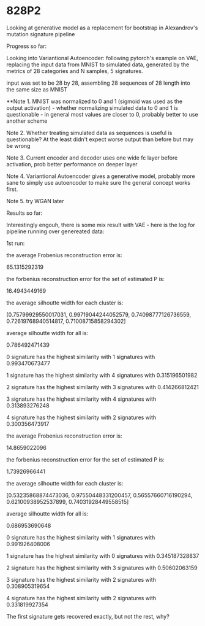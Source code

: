 # 828P2
Looking at generative model as a replacement for bootstrap in Alexandrov's mutation signature pipeline


Progress so far:

Looking into Variantional Autoencoder: 
following pytorch's example on VAE, replacing the input data from MNIST to simulated data, generated by the metrics of 28 categories and N samples, 5 signatures. 

input was set to be 28 by 28, assembling 28 sequences of 28 length into the same size as MNIST 

**Note 1. MNIST was normalized to 0 and 1 (sigmoid was used as the output activation) - whether normalizing simulated data to 0 and 1 is questionable - in general most values are closer to 0, probably better to use another scheme

Note 2. Whether treating simulated data as sequences is useful is questionable? At the least didn't expect worse output than before but may be wrong

Note 3. Current encoder and decoder uses one wide fc layer before activation, prob better performance on deeper layer

Note 4. Variantional Autoencoder gives a generative model, probably more sane to simply use autoencoder to make sure the general concept works first.

Note 5. try WGAN later

Results so far:

Interestingly engouh, there is some mix result with VAE - here is the log for pipeline running over genereated data:

1st run:

the average Frobenius reconstruction error is: 

65.1315292319

the forbenius reconstruction error for the set of estimated P is: 

16.4943449169

the average silhoutte width for each cluster is:

[0.75799929550017031, 0.99719044244052579, 0.74098777126736559, 0.72619768940514817, 0.71008715858294302]

average silhoutte width for all is: 

0.786492471439

0 signature has the highest similarity with 1 signatures with 0.993470673477

1 signature has the highest similarity with 4 signatures with 0.315196501982

2 signature has the highest similarity with 3 signatures with 0.414266812421

3 signature has the highest similarity with 4 signatures with 0.313893276248

4 signature has the highest similarity with 2 signatures with 0.300356473917



the average Frobenius reconstruction error is: 

14.8659022096

the forbenius reconstruction error for the set of estimated P is: 

1.73926966441

the average silhoutte width for each cluster is:

[0.53235868874473036, 0.97550448331200457, 0.56557660716190294, 0.62100938952537899, 0.74031928449558515]

average silhoutte width for all is: 

0.686953690648

0 signature has the highest similarity with 1 signatures with 0.991926408006

1 signature has the highest similarity with 0 signatures with 0.345187328837

2 signature has the highest similarity with 3 signatures with 0.50602063159

3 signature has the highest similarity with 2 signatures with 0.308905319654

4 signature has the highest similarity with 2 signatures with 0.331819927354


The first signature gets recovered exactly, but not the rest, why? 


